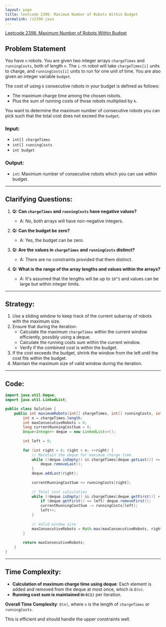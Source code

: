 ```yaml
---
layout: page
title: leetcode 2398. Maximum Number of Robots Within Budget
permalink: /s2398-java
---
```

[Leetcode 2398. Maximum Number of Robots Within Budget](https://algoadvance.github.io/algoadvance/l2398)
## Problem Statement

You have `n` robots. You are given two integer arrays `chargeTimes` and `runningCosts`, both of length `n`. The `i-th` robot will take `chargeTimes[i]` units to charge, and `runningCosts[i]` units to run for one unit of time. You are also given an integer variable `budget`.

The cost of using `k` consecutive robots in your budget is defined as follows:
- The maximum charge time among the chosen robots.
- Plus the sum of running costs of those robots multiplied by `k`.

You want to determine the maximum number of consecutive robots you can pick such that the total cost does not exceed the `budget`.

### Input:
- `int[] chargeTimes`
- `int[] runningCosts`
- `int budget`

### Output:
- `int`: Maximum number of consecutive robots which you can use within budget.

---

## Clarifying Questions:

1. **Q: Can `chargeTimes` and `runningCosts` have negative values?**
   - A: No, both arrays will have non-negative integers.

2. **Q: Can the budget be zero?**
   - A: Yes, the budget can be zero.

3. **Q: Are the values in `chargeTimes` and `runningCosts` distinct?**
   - A: There are no constraints provided that them distinct.

4. **Q: What is the range of the array lengths and values within the arrays?**
   - A: It's assumed that the lengths will be up to `10^5` and values can be large but within integer limits.

---

## Strategy:

1. Use a sliding window to keep track of the current subarray of robots with the maximum size.
2. Ensure that during the iteration:
   - Calculate the maximum `chargeTimes` within the current window efficiently, possibly using a deque.
   - Calculate the running costs sum within the current window.
   - Verify if the combined cost is within the budget.
3. If the cost exceeds the budget, shrink the window from the left until the cost fits within the budget.
4. Maintain the maximum size of valid window during the iteration.

---

## Code:

```java
import java.util.Deque;
import java.util.LinkedList;

public class Solution {
    public int maximumRobots(int[] chargeTimes, int[] runningCosts, int budget) {
        int n = chargeTimes.length;
        int maxConsecutiveRobots = 0;
        long currentRunningCostSum = 0;
        Deque<Integer> deque = new LinkedList<>();
        
        int left = 0;
        
        for (int right = 0; right < n; ++right) {
            // Maintain the deque for maximum charge time
            while (!deque.isEmpty() && chargeTimes[deque.getLast()] <= chargeTimes[right]) {
                deque.removeLast();
            }
            deque.addLast(right);
            
            currentRunningCostSum += runningCosts[right];
            
            // Total cost calculation
            while (!deque.isEmpty() && chargeTimes[deque.getFirst()] + (right - left + 1) * currentRunningCostSum > budget) {
                if (deque.getFirst() == left) deque.removeFirst();
                currentRunningCostSum -= runningCosts[left];
                left++;
            }
            
            // Valid window size
            maxConsecutiveRobots = Math.max(maxConsecutiveRobots, right - left + 1);
        }
        
        return maxConsecutiveRobots;
    }
}
```

---

## Time Complexity:

- **Calculation of maximum charge time using deque**: Each element is added and removed from the deque at most once, which is `O(n)`.
- **Running cost sum is maintained in `O(1)`** per iteration.

**Overall Time Complexity**: `O(n)`, where `n` is the length of `chargeTimes` or `runningCosts`.

This is efficient and should handle the upper constraints well.